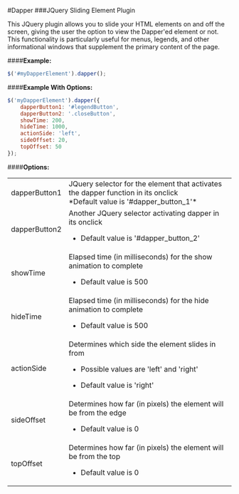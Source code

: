 #Dapper
###JQuery Sliding Element Plugin

This JQuery plugin allows you to slide your HTML elements on and off the screen, giving the user the option to view the Dapper'ed element or not. This functionality is particularly useful for menus, legends, and other informational windows that supplement the primary content of the page.

####**Example:**
```javascript
$('#myDapperElement').dapper();
```
####**Example With Options:**
```javascript
$('myDapperElement').dapper({
    dapperButton1: '#legendButton',
    dapperButton2: '.closeButton',
    showTime: 200,
    hideTime: 1000,
    actionSide: 'left',
    sideOffset: 20,
    topOffset: 50
});
```

####**Options:**

<table>
	<tr>
		<td>dapperButton1</td>
		<td>
			JQuery selector for the element that activates the dapper function in its onclick<br>
			*Default value is '#dapper_button_1'*
		</td>
	</tr>
	<tr>
		<td>dapperButton2</td>
		<td>
			Another JQuery selector activating dapper in its onclick
			<ul><li>Default value is '#dapper_button_2'</li></ul>
		</td>
	</tr>
	<tr>
		<td>showTime</td>
		<td>
			Elapsed time (in milliseconds) for the show animation to complete
			<ul><li>Default value is 500</li></ul>
		</td>
	</tr>
	<tr>
		<td>hideTime</td>
		<td>
			Elapsed time (in milliseconds) for the hide animation to complete
			<ul><li>Default value is 500</li></ul>
		</td>
	</tr>
	<tr>
		<td>actionSide</td>
		<td>
			Determines which side the element slides in from
			<ul><li>Possible values are 'left' and 'right'</li></ul>
			<ul><li>Default value is 'right'</li></ul>
		</td>
	</tr>
	<tr>
		<td>sideOffset</td>
		<td>
			Determines how far (in pixels) the element will be from the edge
			<ul><li>Default value is 0</li></ul>
		</td>
	</tr>
	<tr>
		<td>topOffset</td>
		<td>
			Determines how far (in pixels) the element will be from the top
			<ul><li>Default value is 0</li></ul>
		</td>
	</tr>
</table>
